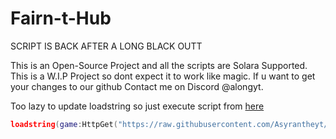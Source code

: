 # Fairn-t-Hub 

SCRIPT IS BACK AFTER A LONG BLACK OUTT

This is an Open-Source Project and all the scripts are Solara Supported.
This is a W.I.P Project so dont expect it to work like magic.
If u want to get your changes to our github Contact me on Discord @alongyt.

Too lazy to update loadstring so just execute script from [here](https://github.com/Asyrantheyt/Fairn-t-Hub/tree/main/scripts)
```lua
loadstring(game:HttpGet("https://raw.githubusercontent.com/Asyrantheyt/Fairn-t-Hub/refs/heads/main/Loader%20Auto.lua"))()
```
